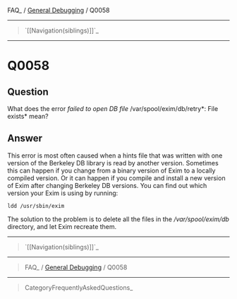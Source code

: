 FAQ\_ / [General Debugging](FAQ/General_Debugging) / Q0058

* * * * *

> \`[[Navigation(siblings)]]\`\_

* * * * *

Q0058
=====

Question
--------

What does the error *failed to open DB file* /var/spool/exim/db/retry*:
File exists* mean?

Answer
------

This error is most often caused when a hints file that was written with
one version of the Berkeley DB library is read by another version.
Sometimes this can happen if you change from a binary version of Exim to
a locally compiled version. Or it can happen if you compile and install
a new version of Exim after changing Berkeley DB versions. You can find
out which version your Exim is using by running:

    ldd /usr/sbin/exim

The solution to the problem is to delete all the files in the
*/var/spool/exim/db* directory, and let Exim recreate them.

* * * * *

> \`[[Navigation(siblings)]]\`\_

* * * * *

> FAQ\_ / [General Debugging](FAQ/General_Debugging) / Q0058

* * * * *

> CategoryFrequentlyAskedQuestions\_
